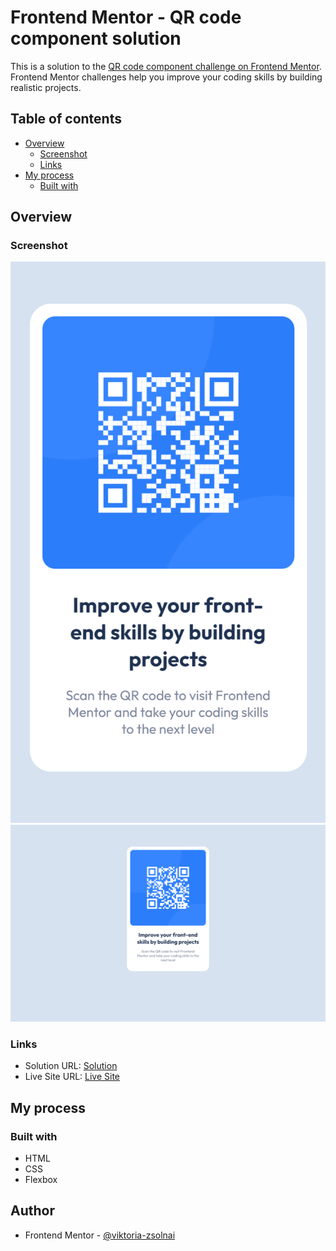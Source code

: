 # Frontend Mentor - QR code component solution

This is a solution to the [QR code component challenge on Frontend Mentor](https://www.frontendmentor.io/challenges/qr-code-component-iux_sIO_H). Frontend Mentor challenges help you improve your coding skills by building realistic projects. 

## Table of contents

- [Overview](#overview)
  - [Screenshot](#screenshot)
  - [Links](#links)
- [My process](#my-process)
  - [Built with](#built-with)


## Overview

### Screenshot

![](./mobile.png)
![](./desktop.png)


### Links

- Solution URL: [Solution](https://www.frontendmentor.io/solutions/qr-code-component-PTV3gCJiF)
- Live Site URL: [Live Site](https://viktoria-zsolnai.github.io/qr-code-component-main/)

## My process

### Built with

- HTML
- CSS 
- Flexbox


## Author

- Frontend Mentor - [@viktoria-zsolnai](https://www.frontendmentor.io/profile/viktoria-zsolnai)


